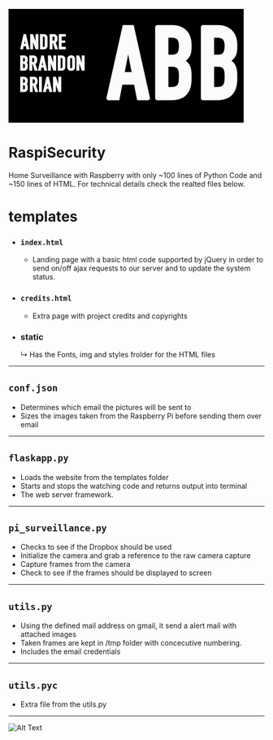 ![alt text](https://github.com/CSUGameOfThreads/RaspberryPi/blob/master/templates/static/img/abblogo.png "Andre Brandon Brian")
# RaspiSecurity
Home Surveillance with Raspberry with only ~100 lines of Python Code and ~150 lines of HTML.
For technical details check the realted files below.

# templates 
- ### ```index.html```
  - Landing page with a basic html code supported by jQuery in order to send on/off ajax requests to our server and to update the system status.
- ### ```credits.html```
  - Extra page with project credits and copyrights
- ### static
  ↳ Has the Fonts, img and styles frolder for the HTML files
***

## ```conf.json```
  - Determines which email the pictures will be sent to
  - Sizes the images taken from the Raspberry Pi before sending them over email
***

## ```flaskapp.py```
  - Loads the website from the templates folder
  - Starts and stops the watching code and returns output into terminal
  - The web server framework.
***

## ```pi_surveillance.py```
  - Checks to see if the Dropbox should be used
  - Initialize the camera and grab a reference to the raw camera capture
  - Capture frames from the camera
  - Check to see if the frames should be displayed to screen
***

## ```utils.py```
  - Using the defined mail address on gmail, it send a alert mail with attached images
  - Taken frames are kept in /tmp folder with concecutive numbering. 
  - Includes the email credentials
***

## ```utils.pyc```
  - Extra file from the utils.py
***

![Alt Text](http://www.sheawong.com/wp-content/uploads/2013/08/keephatin.gif)

